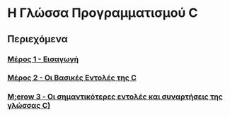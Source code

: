 # Η Γλώσσα Προγραμματισμού C

## Περιεχόμενα

### [Μέρος 1 - Εισαγωγή](part-1/README1.md)

### [Μέρος 2 - Οι Bασικές Εντολές της C](part-2/README2.md)

### [M;erow 3 - Οι σημαντικότερες εντολές και συναρτήσεις της γλώσσας C)](part-3/README3.md)
